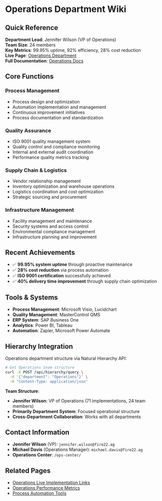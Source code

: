 # Operations Department Wiki

## Quick Reference

**Department Lead**: Jennifer Wilson (VP of Operations)  
**Team Size**: 24 members  
**Key Metrics**: 99.95% uptime, 92% efficiency, 28% cost reduction  
**Live Page**:
[Operations Department](../../src/departments/operations-department.html)  
**Full Documentation**: [Operations Docs](../../docs/departments/operations.md)

## Core Functions

### Process Management

- Process design and optimization
- Automation implementation and management
- Continuous improvement initiatives
- Process documentation and standardization

### Quality Assurance

- ISO 9001 quality management system
- Quality control and compliance monitoring
- Internal and external audit coordination
- Performance quality metrics tracking

### Supply Chain & Logistics

- Vendor relationship management
- Inventory optimization and warehouse operations
- Logistics coordination and cost optimization
- Strategic sourcing and procurement

### Infrastructure Management

- Facility management and maintenance
- Security systems and access control
- Environmental compliance management
- Infrastructure planning and improvement

## Recent Achievements

- ✅ **99.95% system uptime** through proactive maintenance
- ✅ **28% cost reduction** via process automation
- ✅ **ISO 9001 certification** successfully achieved
- ✅ **40% delivery time improvement** through supply chain optimization

## Tools & Systems

- **Process Management**: Microsoft Visio, Lucidchart
- **Quality Management**: MasterControl QMS
- **ERP System**: SAP Business One
- **Analytics**: Power BI, Tableau
- **Automation**: Zapier, Microsoft Power Automate

## Hierarchy Integration

Operations department structure via Natural Hierarchy API:

```bash
# Get Operations team structure
curl -X POST /api/hierarchy/query \
  -d '{"department": "Operations"}' \
  -H "Content-Type: application/json"
```

**Team Structure**:

- **Jennifer Wilson**: VP of Operations (71 implementations, 24 team members)
- **Primarily Department System**: Focused operational structure
- **Cross-Department Collaboration**: Works with all departments

## Contact Information

- **Jennifer Wilson** (VP): `jennifer.wilson@fire22.ag`
- **Michael Davis** (Operations Manager): `michael.davis@fire22.ag`
- **Operations Center**: `/ops-center/`

## Related Pages

- [Operations Live Implementation Links](../../src/departments/operations-department.html#implementation-links)
- [Operations Performance Metrics](../../src/metrics/operations.html)
- [Process Automation Tools](../../src/automation/)
